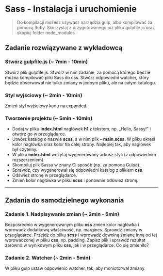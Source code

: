 # Sass - Instalacja i uruchomienie
> Do kompilacji możesz używasz narzędzia gulp, albo kompilować za pomocą Ruby.
> Skorzystaj z przygotowanego już pliku gulpfile.js oraz skopiuj folder node_modules

## Zadanie rozwiązywane z wykładowcą

### Stwórz gulpfile.js (~ 7min - 10min)

Stwórz plik gulpfile.js. Stwórz w nim zadanie, za pomocą którego będzie można kompilować pliki Sass
do css. Stwórz odpowiedni watcher, który będzie obserwował nie tylko zmiany w jednym pliku, ale na całym katalogu.


###  Styl wyjściowy  (~ 2min - 10min)

Zmień styl wyjściowy kodu na expanded.


### Tworzenie projektu (~ 5min - 10min)
* Dodaj w pliku **index.html** nagłówek **h1** z tekstem, np.  „Hello, Sassy!” i otwórz go w przeglądarce.
* Utwórz katalog o nazwie **scss**, a w nim plik &ndash; **main.scss**. W pliku określ kolor nagłówka oraz kolor tła całej strony. Najlepiej tak, aby nagłówek był czytelny.
* W pliku **index.html** wczytaj wygenerowany arkusz styli (z odpowiednim rozszerzeniem).
* Skompiluj plik Sassa w znany Ci sposób (np. za pomocą Gulpa).
* Sprawdź, czy wygenerował się odpowiedni katalog z plikiem **css**.
* Odśwież stronę w przeglądarce.
* Zmień kolor nagłówka w pliku **scss** i ponownie odśwież stronę.

-------------------------------------------------------------------------------

## Zadania do samodzielnego wykonania

### Zadanie 1. Nadpisywanie zmian (~ 2min - 5min)
Bezpośrednio w wygenerowanym pliku **css** zmień kolor nagłówka i wprowadź dodatkową właściwość, np. margines. Sprawdź zmiany w przeglądarce. Przejdź do pliku **scss** i wprowadź dowolną zmianę inną od tej wprowadzonej w pliku **css**, np. padding. Zapisz plik i sprawdź rezultat zarówno w wynikowym pliku **css**, jak i w przeglądarce. Co się zmieniło?

### Zadanie 2. Watcher (~ 2min - 5min)
W pliku gulp ustaw odpowienio watcher, tak, aby moniotorwał zmiany.
